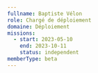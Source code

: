 ```yaml
---
fullname: Baptiste Vélon
role: Chargé de déploiement
domaine: Déploiement
missions:
  - start: 2023-05-10
    end: 2023-10-11
    status: independent
memberType: beta
---
```


